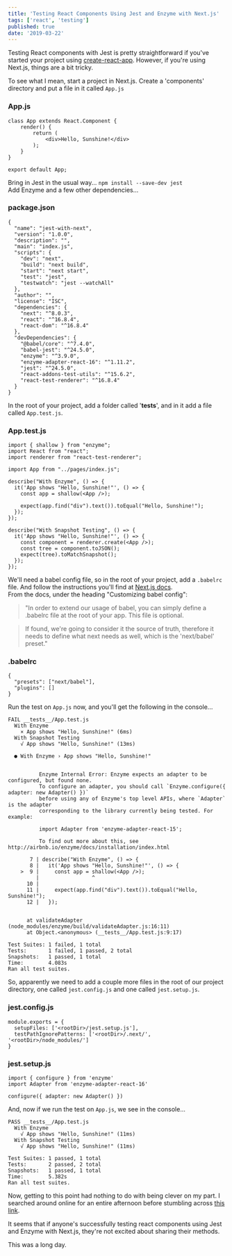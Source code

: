 ```yaml
---
title: 'Testing React Components Using Jest and Enzyme with Next.js'
tags: ['react', 'testing']
published: true
date: '2019-03-22'
---
```



Testing React components with Jest is pretty straightforward if you've started your project using [create-react-app](https://github.com/facebook/create-react-app). However, if you're using Next.js, things are a bit tricky.<br>

To see what I mean, start a project in Next.js. Create a 'components' directory and put a file in it called `App.js`

### App.js
```
class App extends React.Component {
    render() {
        return (
            <div>Hello, Sunshine!</div>
        );
    }
}

export default App;
```
Bring in Jest in the usual way...
`npm install --save-dev jest`<br>
Add Enzyme and a few other dependencies...

### package.json
```
{
  "name": "jest-with-next",
  "version": "1.0.0",
  "description": "",
  "main": "index.js",
  "scripts": {
    "dev": "next",
    "build": "next build",
    "start": "next start",
    "test": "jest",
    "testwatch": "jest --watchAll"
  },
  "author": "",
  "license": "ISC",
  "dependencies": {
    "next": "^8.0.3",
    "react": "^16.8.4",
    "react-dom": "^16.8.4"
  },
  "devDependencies": {
    "@babel/core": "^7.4.0",
    "babel-jest": "^24.5.0",
    "enzyme": "^3.9.0",
    "enzyme-adapter-react-16": "^1.11.2",
    "jest": "^24.5.0",
    "react-addons-test-utils": "^15.6.2",
    "react-test-renderer": "^16.8.4"
  }
}

```
In the root of your project, add a folder called '__tests__', and in it add a file called `App.test.js`.

### App.test.js
```
import { shallow } from "enzyme";
import React from "react";
import renderer from "react-test-renderer";

import App from "../pages/index.js";

describe("With Enzyme", () => {
  it('App shows "Hello, Sunshine!"', () => {
    const app = shallow(<App />);

    expect(app.find("div").text()).toEqual("Hello, Sunshine!");
  });
});

describe("With Snapshot Testing", () => {
  it('App shows "Hello, Sunshine!"', () => {
    const component = renderer.create(<App />);
    const tree = component.toJSON();
    expect(tree).toMatchSnapshot();
  });
});
```
We'll need a babel config file, so in the root of your project, add a `.babelrc` file. And follow the instructions you'll find at [Next.js docs](https://nextjs.org/docs/).<br>
From the docs, under the heading "Customizing babel config":
> "In order to extend our usage of babel, you can simply define a 
> .babelrc file at the root of your app. This file is optional.

> If found, we're going to consider it the source of truth, 
> therefore it needs to define what next needs as well, which is 
> the 'next/babel' preset."

### .babelrc
```
{
  "presets": ["next/babel"],
  "plugins": []
}
```

Run the test on `App.js` now, and you'll get the following in the console...
```
FAIL __tests__/App.test.js
  With Enzyme
    × App shows "Hello, Sunshine!" (6ms)
  With Snapshot Testing
    √ App shows "Hello, Sunshine!" (13ms)

  ● With Enzyme › App shows "Hello, Sunshine!"


          Enzyme Internal Error: Enzyme expects an adapter to be configured, but found none.
          To configure an adapter, you should call `Enzyme.configure({ adapter: new Adapter() })`
          before using any of Enzyme's top level APIs, where `Adapter` is the adapter
          corresponding to the library currently being tested. For example:

          import Adapter from 'enzyme-adapter-react-15';

          To find out more about this, see http://airbnb.io/enzyme/docs/installation/index.html

       7 | describe("With Enzyme", () => {
       8 |   it('App shows "Hello, Sunshine!"', () => {
    >  9 |     const app = shallow(<App />);
         |                 ^
      10 |
      11 |     expect(app.find("div").text()).toEqual("Hello, Sunshine!");
      12 |   });


      at validateAdapter (node_modules/enzyme/build/validateAdapter.js:16:11)
      at Object.<anonymous> (__tests__/App.test.js:9:17)

Test Suites: 1 failed, 1 total
Tests:       1 failed, 1 passed, 2 total
Snapshots:   1 passed, 1 total
Time:        4.083s
Ran all test suites.

```

So, apparently we need to add a couple more files in the root of our project directory, one called `jest.config.js` and one called `jest.setup.js`.

### jest.config.js
```
module.exports = {
  setupFiles: ['<rootDir>/jest.setup.js'],
  testPathIgnorePatterns: ['<rootDir>/.next/', '<rootDir>/node_modules/']
}
```

### jest.setup.js
```
import { configure } from 'enzyme'
import Adapter from 'enzyme-adapter-react-16'

configure({ adapter: new Adapter() })
```
And, now if we run the test on `App.js`, we see in the console...

```
PASS __tests__/App.test.js
  With Enzyme
    √ App shows "Hello, Sunshine!" (11ms)
  With Snapshot Testing
    √ App shows "Hello, Sunshine!" (11ms)

Test Suites: 1 passed, 1 total
Tests:       2 passed, 2 total
Snapshots:   1 passed, 1 total
Time:        5.382s
Ran all test suites.
```

Now, getting to this point had nothing to do with being clever on my part. I searched around online for an entire afternoon before stumbling across [this link](https://github.com/zeit/next.js/tree/canary/examples/with-jest).

It seems that if anyone's successfully testing react components using Jest and Enzyme with Next.js, they're not excited about sharing their methods.

This was a long day.